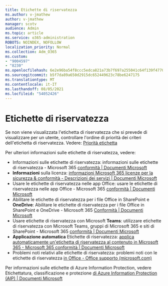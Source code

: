 ```yaml
---
title: Etichette di riservatezza
ms.author: v-jmathew
author: v-jmathew
manager: scotv
audience: Admin
ms.topic: article
ms.service: o365-administration
ROBOTS: NOINDEX, NOFOLLOW
localization_priority: Normal
ms.collection: Adm_O365
ms.custom:
- "9004597"
- "8230"
ms.openlocfilehash: 6e2e96ba54f8ccc5edca821a73b7f697a255041c64f139f47702f637dd6dbb2a
ms.sourcegitcommit: b5f7da89a650d2915dc652449623c78be6247175
ms.translationtype: MT
ms.contentlocale: it-IT
ms.lasthandoff: 08/05/2021
ms.locfileid: "54052426"
---
```

# <a name="sensitivity-labels"></a>Etichette di riservatezza

Se non viene visualizzata l'etichetta di riservatezza che si prevede di visualizzare per un utente, controllare l'ordine di priorità dei criteri dell'etichetta di riservatezza. Vedere: [Priorità etichetta](https://docs.microsoft.com/microsoft-365/compliance/sensitivity-labels)

Per ulteriori informazioni sulle etichette di riservatezza, vedere:

- Informazioni sulle etichette di riservatezza: informazioni sulle etichette di riservatezza - Microsoft 365 [conformità | Documenti Microsoft](https://docs.microsoft.com/microsoft-365/compliance/sensitivity-labels)
- **Informazioni** sulla licenza: [informazioni Microsoft 365 licenze per la sicurezza & conformità - Descrizioni dei servizi | Documenti Microsoft](https://docs.microsoft.com/office365/servicedescriptions/microsoft-365-service-descriptions/microsoft-365-tenantlevel-services-licensing-guidance/microsoft-365-security-compliance-licensing-guidance#information-protection)
- Usare le etichette di riservatezza nelle app Office: usare le etichette di riservatezza nelle app Office - Microsoft 365 [conformità | Documenti Microsoft](https://docs.microsoft.com/microsoft-365/compliance/sensitivity-labels-office-apps)
- Abilitare le etichette di riservatezza per i file Office in SharePoint e **OneDrive**: Abilitare le etichette di riservatezza per i file Office in SharePoint e OneDrive - Microsoft 365 [Conformità | Documenti Microsoft](https://docs.microsoft.com/microsoft-365/compliance/sensitivity-labels-sharepoint-onedrive-files)
- Usare etichette di riservatezza con Microsoft **Teams**: utilizzare etichette di riservatezza con Microsoft Teams, gruppi di Microsoft 365 e siti di SharePoint - Microsoft 365 [conformità | Documenti Microsoft](https://docs.microsoft.com/microsoft-365/compliance/sensitivity-labels-teams-groups-sites)
- **Applicazione automatica** Etichette di riservatezza: [applica automaticamente un'etichetta di riservatezza al contenuto in Microsoft 365 - Microsoft 365 conformità | Documenti Microsoft](https://docs.microsoft.com/microsoft-365/compliance/apply-sensitivity-label-automatically)
- Problemi noti relativi alle etichette di riservatezza: problemi noti con le etichette di riservatezza [in Office - Office supporto (microsoft.com)](https://support.microsoft.com/office/known-issues-with-sensitivity-labels-in-office-b169d687-2bbd-4e21-a440-7da1b2743edc)

Per informazioni sulle etichette di Azure Information Protection, vedere Etichettatura, classificazione e protezione [di Azure Information Protection (AIP) | Documenti Microsoft](https://docs.microsoft.com/azure/information-protection/aip-classification-and-protection)
